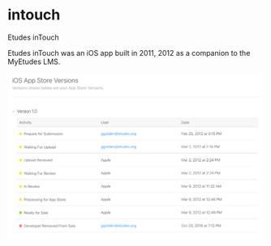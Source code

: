 # intouch
Etudes inTouch

Etudes inTouch was an iOS app built in 2011, 2012 as a companion to the MyEtudes LMS.

![inTouch App Store History](https://raw.githubusercontent.com/etudes-inc/intouch/master/intouch_appstore.tiff)
